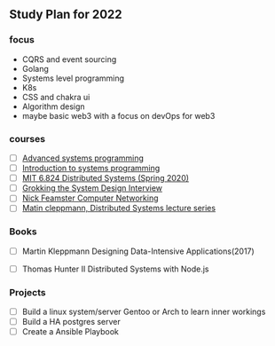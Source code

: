 ## Study Plan for 2022 

### focus 

- CQRS and event sourcing 
- Golang 
- Systems level programming 
- K8s 
- CSS and chakra ui 
- Algorithm design 
- maybe basic web3 with a focus on devOps for web3

### courses 

- [ ] [Advanced systems programming](https://www.udacity.com/course/advanced-operating-systems--ud189) 
- [ ] [Introduction to systems programming](https://www.udacity.com/course/introduction-to-operating-systems--ud923)
- [ ] [MIT 6.824 Distributed Systems (Spring 2020)](https://www.youtube.com/playlist?list=PLrw6a1wE39_tb2fErI4-WkMbsvGQk9_UB)
- [ ] [Grokking the System Design Interview](https://www.educative.io/courses/grokking-the-system-design-interview)
- [ ] [Nick Feamster Computer Networking](https://www.youtube.com/playlist?list=PLeKd45zvjcDFUEv_ohr_HdUFe97RItdiB)
- [ ] [Matin cleppmann, Distributed Systems lecture series](https://www.youtube.com/playlist?list=PLeKd45zvjcDFUEv_ohr_HdUFe97RItdiB)

### Books
- [ ] Martin Kleppmann Designing Data-Intensive Applications(2017)
- [ ] Thomas Hunter II Distributed Systems with Node.js 


### Projects
- [ ] Build a linux system/server Gentoo or Arch to learn inner workings
- [ ] Build a HA postgres server 
- [ ] Create  a Ansible Playbook
